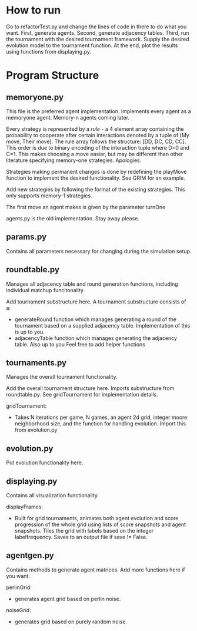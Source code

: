 # How to run
Go to refactorTest.py and change the lines of code in there to do what you want. First, generate agents. Second, generate adjacency tables. Third, run the tournament with the desired tournament framework. Supply the desired evolution model to the tournament function. At the end, plot the results using functions from displaying.py.

# Program Structure
## memoryone.py
This file is the preferred agent implementation. Implements every agent as a memoryone agent. Memory-n agents coming later.

Every strategy is represented by a *rule* - a 4 element array containing the probability to cooperate after certain interactions denoted by a tuple of (My move, Their move). The rule array follows the structure: [DD, DC, CD, CC]. This order is due to binary encoding of the interaction tuple where D=0 and C=1. This makes choosing a move easier, but may be different than other literature specifying memory-one strategies. Apologies.

Strategies making permanent changes is done by redefining the playMove function to implement the desired functionality. See GRIM for an example.

Add new strategies by following the format of the existing strategies. This only supports memory-1 strategies.

The first move an agent makes is given by the parameter turnOne

agents.py is the old implementation. Stay away please.

## params.py
Contains all parameters necessary for changing during the simulation setup.

## roundtable.py
Manages all adjacency table and round generation functions, including individual matchup funcitonality.

Add tournament substructure here. A tournament substructure consists of a:
- generateRound function which manages generating a round of the tournament based on a supplied adjacency table. Implementation of this is up to you.
- adjacencyTable function which manages generating the adjacency table. Also up to you
Feel free to add helper functions

## tournaments.py
Manages the overall tournament functionality.

Add the overall tournament structure here. Imports substructure from roundtable.py. See gridTournament for implementation details.

gridTournament:
- Takes N iterations per game, N games, an agent 2d grid, integer moore neighborhood size, and the function for handling evolution. Import this from evolution.py

## evolution.py
Put evolution functionality here.

## displaying.py
Contains all visualization functionality.

displayFrames:
- Built for grid tournaments, animates both agent evolution and score progression of the whole grid using lists of score snapshots and agent snapshots. Tiles the grid with labels based on the integer labelfrequency. Saves to an output file if save != False.

## agentgen.py
Contains methods to generate agent matrices. Add more functions here if you want.

perlinGrid:
- generates agent grid based on perlin noise.

noiseGrid:
- generates grid based on purely random noise.